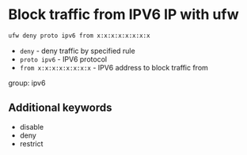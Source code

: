 # Block traffic from IPV6 IP with ufw

```bash
ufw deny proto ipv6 from x:x:x:x:x:x:x:x
```

- `deny` - deny traffic by specified rule
- `proto ipv6` - IPV6 protocol
- `from x:x:x:x:x:x:x:x` - IPV6 address to block traffic from

group: ipv6


## Additional keywords
- disable
- deny
- restrict
